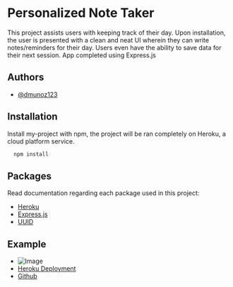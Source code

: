 # Personalized Note Taker

This project assists users with keeping track of their day. Upon installation, the user is presented with a clean and neat UI wherein they can write notes/reminders for their day. Users even have the ability to save data for their next session. App completed using Express.js 

## Authors

- [@dmunoz123](https://github.com/dmunoz123)


## Installation

Install my-project with npm, the project will be ran completely on Heroku, a cloud platform service.

```bash
  npm install
```

## Packages

Read documentation regarding each package used in this project:
- [Heroku](https://devcenter.heroku.com/categories/reference)
- [Express.js](https://expressjs.com/)
- [UUID](https://www.npmjs.com/package/uuid)

## Example

- ![Image](file:///C:/Users/danie/OneDrive/Pictures/Screenshots/homework_8_ss.png)
- [Heroku Deployment](https://personalizednotetaker-319e3eb3645f.herokuapp.com/)
- [Github](https://github.com/dmunoz123/PersonalizedNoteTaker)
